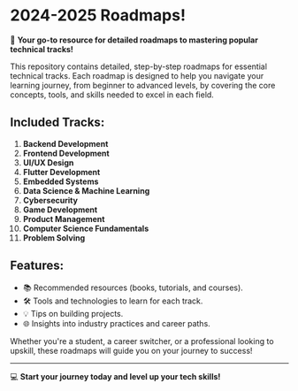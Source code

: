 # **2024-2025 Roadmaps!**  
🚀 **Your go-to resource for detailed roadmaps to mastering popular technical tracks!**  

This repository contains detailed, step-by-step roadmaps for essential technical tracks. Each roadmap is designed to help you navigate your learning journey, from beginner to advanced levels, by covering the core concepts, tools, and skills needed to excel in each field.  

## **Included Tracks:**  
1. **Backend Development**  
2. **Frontend Development**  
3. **UI/UX Design**  
4. **Flutter Development**  
5. **Embedded Systems**  
6. **Data Science & Machine Learning**  
7. **Cybersecurity**  
8. **Game Development**  
9. **Product Management**  
10. **Computer Science Fundamentals**  
11. **Problem Solving**  

## **Features:**  
- 📚 Recommended resources (books, tutorials, and courses).  
- 🛠️ Tools and technologies to learn for each track.  
- 💡 Tips on building projects.  
- 🌐 Insights into industry practices and career paths.  

Whether you're a student, a career switcher, or a professional looking to upskill, these roadmaps will guide you on your journey to success!  

---

💻 **Start your journey today and level up your tech skills!**
